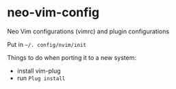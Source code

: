 # neo-vim-config
Neo Vim configurations (vimrc) and plugin configurations

Put in `~/. config/nvim/init`

Things to do when porting it to a new system:
- install vim-plug
- run `Plug install`

